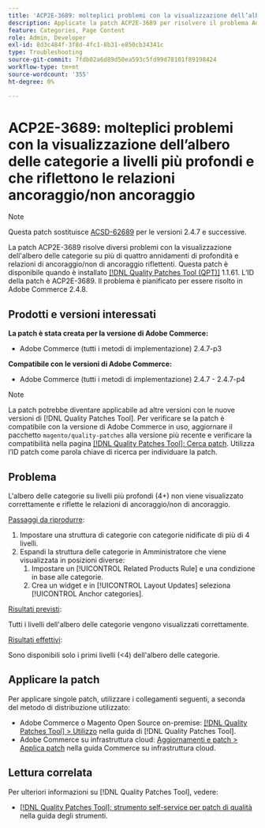 ```yaml
---
title: 'ACP2E-3689: molteplici problemi con la visualizzazione dell’albero delle categorie a livelli più profondi e che riflettono le relazioni ancoraggio/non ancoraggio'
description: Applicate la patch ACP2E-3689 per risolvere il problema Adobe Commerce relativo alla visualizzazione della struttura delle categorie su una profondità superiore a quattro annidamenti e relazioni di ancoraggio/non di ancoraggio riflettenti.
feature: Categories, Page Content
role: Admin, Developer
exl-id: 8d3c484f-3f8d-4fc1-8b31-e850cb34341c
type: Troubleshooting
source-git-commit: 7fdb02a6d89d50ea593c5fd99d78101f89198424
workflow-type: tm+mt
source-wordcount: '355'
ht-degree: 0%

---
```


# ACP2E-3689: molteplici problemi con la visualizzazione dell’albero delle categorie a livelli più profondi e che riflettono le relazioni ancoraggio/non ancoraggio

>[!NOTE]
>
>Questa patch sostituisce [ACSD-62689](/help/tools/quality-patches-tool/patches-available-in-qpt/v1-1-57/acsd-62689-customer-add-categories-issue-related-product-rules-and-widgets.md) per le versioni 2.4.7 e successive.

La patch ACP2E-3689 risolve diversi problemi con la visualizzazione dell&#39;albero delle categorie su più di quattro annidamenti di profondità e relazioni di ancoraggio/non di ancoraggio riflettenti. Questa patch è disponibile quando è installato [[!DNL Quality Patches Tool (QPT)]](/help/tools/quality-patches-tool/quality-patches-tool-to-self-serve-quality-patches.md) 1.1.61. L’ID della patch è ACP2E-3689. Il problema è pianificato per essere risolto in Adobe Commerce 2.4.8.

## Prodotti e versioni interessati

**La patch è stata creata per la versione di Adobe Commerce:**

* Adobe Commerce (tutti i metodi di implementazione) 2.4.7-p3

**Compatibile con le versioni di Adobe Commerce:**

* Adobe Commerce (tutti i metodi di implementazione) 2.4.7 - 2.4.7-p4

>[!NOTE]
>
>La patch potrebbe diventare applicabile ad altre versioni con le nuove versioni di [!DNL Quality Patches Tool]. Per verificare se la patch è compatibile con la versione di Adobe Commerce in uso, aggiornare il pacchetto `magento/quality-patches` alla versione più recente e verificare la compatibilità nella pagina [[!DNL Quality Patches Tool]: Cerca patch](https://experienceleague.adobe.com/tools/commerce-quality-patches/index.html). Utilizza l’ID patch come parola chiave di ricerca per individuare la patch.

## Problema

L&#39;albero delle categorie su livelli più profondi (4+) non viene visualizzato correttamente e riflette le relazioni di ancoraggio/non di ancoraggio.

<u>Passaggi da riprodurre</u>:

1. Impostare una struttura di categorie con categorie nidificate di più di 4 livelli.
1. Espandi la struttura delle categorie in Amministratore che viene visualizzata in posizioni diverse:
   1. Impostare un [!UICONTROL Related Products Rule] e una condizione in base alle categorie.
   1. Crea un widget e in [!UICONTROL Layout Updates] seleziona [!UICONTROL Anchor categories].

<u>Risultati previsti</u>:

Tutti i livelli dell&#39;albero delle categorie vengono visualizzati correttamente.

<u>Risultati effettivi</u>:

Sono disponibili solo i primi livelli (&lt;4) dell&#39;albero delle categorie.

## Applicare la patch

Per applicare singole patch, utilizzare i collegamenti seguenti, a seconda del metodo di distribuzione utilizzato:

* Adobe Commerce o Magento Open Source on-premise: [[!DNL Quality Patches Tool] > Utilizzo](/help/tools/quality-patches-tool/usage.md) nella guida di [!DNL Quality Patches Tool].
* Adobe Commerce su infrastruttura cloud: [Aggiornamenti e patch > Applica patch](https://experienceleague.adobe.com/docs/commerce-cloud-service/user-guide/develop/upgrade/apply-patches.html) nella guida Commerce su infrastruttura cloud.

## Lettura correlata

Per ulteriori informazioni su [!DNL Quality Patches Tool], vedere:

* [[!DNL Quality Patches Tool]: strumento self-service per patch di qualità](/help/tools/quality-patches-tool/quality-patches-tool-to-self-serve-quality-patches.md) nella guida degli strumenti.
